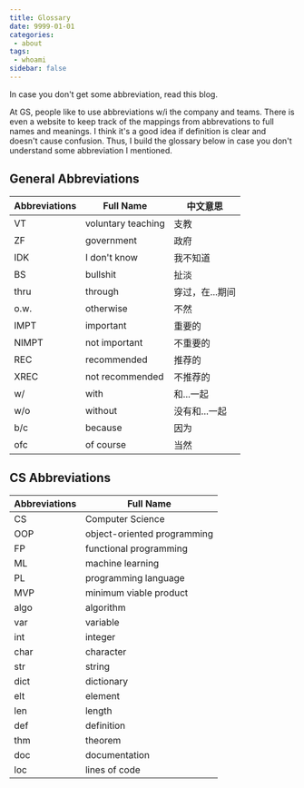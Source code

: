 ```yaml
---
title: Glossary
date: 9999-01-01
categories:
 - about
tags:
 - whoami
sidebar: false
---
```


In case you don't get some abbreviation, read this blog.

<!-- more -->

At GS, people like to use abbreviations w/i the company and teams. There is even a website to keep track of the mappings from abbrevations to full names and meanings. I think it's a good idea if definition is clear and doesn't cause confusion. Thus, I build the glossary below in case you don't understand some abbreviation I mentioned.

## General Abbreviations

| Abbreviations | Full Name | 中文意思
| ------------- | --------- | ------ |
| VT | voluntary teaching | 支教 |
| ZF | government | 政府 |
| IDK | I don't know | 我不知道 |
| BS | bullshit | 扯淡 |
| thru | through | 穿过，在...期间 |
| o.w. | otherwise | 不然 |
| IMPT | important | 重要的 |
| NIMPT | not important | 不重要的 |
| REC | recommended | 推荐的 |
| XREC | not recommended | 不推荐的 |
| w/ | with | 和...一起 |
| w/o | without | 没有和...一起 |
| b/c | because | 因为 |
| ofc | of course | 当然 |

## CS Abbreviations

| Abbreviations | Full Name |
| ------------- | --------- |
| CS | Computer Science |
| OOP | object-oriented programming |
| FP | functional programming |
| ML | machine learning |
| PL | programming language |
| MVP | minimum viable product |
| algo | algorithm |
| var | variable |
| int | integer |
| char | character |
| str | string |
| dict | dictionary |
| elt | element |
| len | length |
| def | definition |
| thm | theorem |
| doc | documentation |
| loc | lines of code |